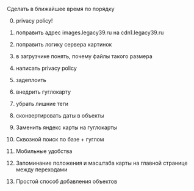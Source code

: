 Сделать в ближайшее время по порядку

0) privacy policy!
1) поправить адрес images.legacy39.ru на cdn1.legacy39.ru
2) поправить логику сервера картинок
3) в загрузчике понять, почему файлы такого размера
4) написать privacy policy
5) задеплоить
6) внедрить гуглокарту
7) убрать лишние теги
8) сконвертировать даты в объекты

1) Заменить яндекс карты на гуглокарты
2) Сквозной поиск по базе + гуглом
3) Мобильные удобства
4) Запоминание положения и масштаба карты на главной странице между переходами
5) Простой способ добавления объектов
